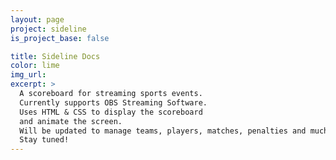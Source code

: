 ```yaml
---
layout: page
project: sideline
is_project_base: false

title: Sideline Docs
color: lime
img_url:
excerpt: >
  A scoreboard for streaming sports events.
  Currently supports OBS Streaming Software.
  Uses HTML & CSS to display the scoreboard
  and animate the screen.
  Will be updated to manage teams, players, matches, penalties and much more!
  Stay tuned!
---
```

